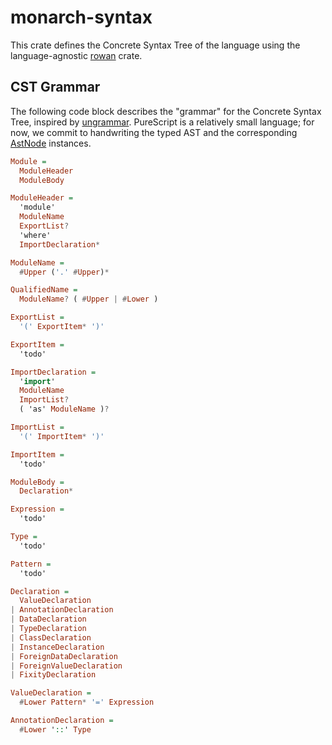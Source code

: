 # monarch-syntax
This crate defines the Concrete Syntax Tree of the language using the language-agnostic [rowan](https://crates.io/crates/rowan) crate.

## CST Grammar

The following code block describes the "grammar" for the Concrete Syntax Tree, inspired by [ungrammar](https://rust-analyzer.github.io/blog/2020/10/24/introducing-ungrammar.html). PureScript is a relatively small language; for now, we commit to handwriting the typed AST and the corresponding [AstNode](https://docs.rs/rowan/latest/rowan/ast/trait.AstNode.html) instances.

```hs
Module =
  ModuleHeader
  ModuleBody

ModuleHeader =
  'module'
  ModuleName
  ExportList?
  'where'
  ImportDeclaration*

ModuleName =
  #Upper ('.' #Upper)*

QualifiedName =
  ModuleName? ( #Upper | #Lower )

ExportList =
  '(' ExportItem* ')'

ExportItem =
  'todo'

ImportDeclaration =
  'import'
  ModuleName
  ImportList?
  ( 'as' ModuleName )?

ImportList =
  '(' ImportItem* ')'

ImportItem =
  'todo'

ModuleBody =
  Declaration*

Expression =
  'todo'

Type =
  'todo'

Pattern =
  'todo'

Declaration = 
  ValueDeclaration
| AnnotationDeclaration
| DataDeclaration
| TypeDeclaration
| ClassDeclaration
| InstanceDeclaration
| ForeignDataDeclaration
| ForeignValueDeclaration
| FixityDeclaration

ValueDeclaration =
  #Lower Pattern* '=' Expression

AnnotationDeclaration =
  #Lower '::' Type
```
